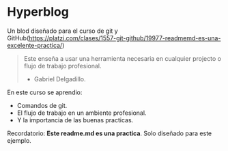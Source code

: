 # Hyperblog
Un blod diseñado para el curso de git y GitHub(https://platzi.com/clases/1557-git-github/19977-readmemd-es-una-excelente-practica/)
> Este enseña a usar una herramienta necesaria en cualquier projecto o flujo de trabajo profesional.
> - Gabriel Delgadillo.

En este curso se aprendio:
- Comandos de git.
- El flujo de trabajo en un ambiente profesional.
- Y la importancia de las buenas practicas.

Recordatorio: **Este readme.md es una practica**. Solo diseñado para este ejemplo.

